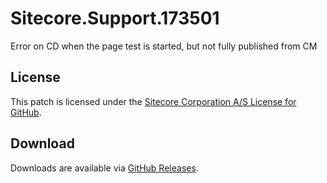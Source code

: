# Sitecore.Support.173501
Error on CD when the page test is started, but not fully published from CM

## License  
This patch is licensed under the [Sitecore Corporation A/S License for GitHub](https://github.com/sitecoresupport/Sitecore.Support.173501/blob/master/LICENSE).  

## Download  
Downloads are available via [GitHub Releases](https://github.com/sitecoresupport/Sitecore.Support.173501/releases).  
